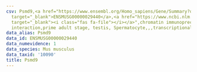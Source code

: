 ```yaml
---
csv: Psmd9,<a href="https://www.ensembl.org/Homo_sapiens/Gene/Summary?db=core;g=ENSMUSG00000029440"
  target="_blank">ENSMUSG00000029440</a>,<a href="https://www.ncbi.nlm.nih.gov/pubmed/25450459"
  target="_blank"><i class="fas fa-file"></i></a>",chromatin immunoprecipitation assay,direct
  interaction,prime adult stage, testis, Spermatocyte,,,transcriptional regulation,
data_alias: Psmd9
data_id: ENSMUSG00000029440
data_numevidence: 1
data_species: Mus musculus
data_taxid: '10090'
title: Psmd9
---
```

